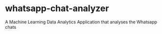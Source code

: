# whatsapp-chat-analyzer
A Machine Learning Data Analytics Application that analyses the Whatsapp chats 
